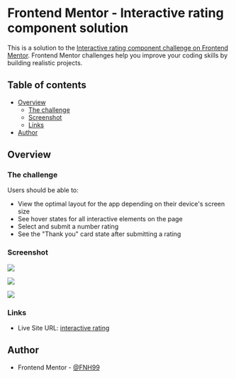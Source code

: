 # Frontend Mentor - Interactive rating component solution

This is a solution to the [Interactive rating component challenge on Frontend Mentor](https://www.frontendmentor.io/challenges/interactive-rating-component-koxpeBUmI). Frontend Mentor challenges help you improve your coding skills by building realistic projects. 

## Table of contents

- [Overview](#overview)
  - [The challenge](#the-challenge)
  - [Screenshot](#screenshot)
  - [Links](#links)
- [Author](#author)

## Overview

### The challenge

Users should be able to:

- View the optimal layout for the app depending on their device's screen size
- See hover states for all interactive elements on the page
- Select and submit a number rating
- See the "Thank you" card state after submitting a rating

### Screenshot

![](https://github.com/FNH99/interactive-rating-component-main/blob/main/images/Screenshot-1.png)

![](https://github.com/FNH99/interactive-rating-component-main/blob/main/images/Screenshot-2.png)

![](https://github.com/FNH99/interactive-rating-component-main/blob/main/images/Screenshot-3.png)

### Links

- Live Site URL: [interactive rating](https://interactive-rating-component-main-gules.vercel.app)

## Author

- Frontend Mentor - [@FNH99](https://www.frontendmentor.io/profile/FNH99)

